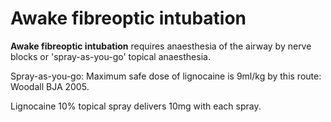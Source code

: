 ---
---
# Awake fibreoptic intubation

**Awake fibreoptic intubation** requires anaesthesia of the airway by
nerve blocks or 'spray-as-you-go' topical anaesthesia.

Spray-as-you-go: Maximum safe dose of lignocaine is 9ml/kg by this
route: Woodall BJA 2005.

Lignocaine 10% topical spray delivers 10mg with each spray.
